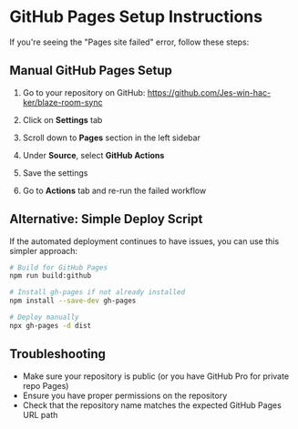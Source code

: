 # GitHub Pages Setup Instructions

If you're seeing the "Pages site failed" error, follow these steps:

## Manual GitHub Pages Setup

1. Go to your repository on GitHub: https://github.com/Jes-win-hac-ker/blaze-room-sync

2. Click on **Settings** tab

3. Scroll down to **Pages** section in the left sidebar

4. Under **Source**, select **GitHub Actions**

5. Save the settings

6. Go to **Actions** tab and re-run the failed workflow

## Alternative: Simple Deploy Script

If the automated deployment continues to have issues, you can use this simpler approach:

```bash
# Build for GitHub Pages
npm run build:github

# Install gh-pages if not already installed
npm install --save-dev gh-pages

# Deploy manually
npx gh-pages -d dist
```

## Troubleshooting

- Make sure your repository is public (or you have GitHub Pro for private repo Pages)
- Ensure you have proper permissions on the repository
- Check that the repository name matches the expected GitHub Pages URL path